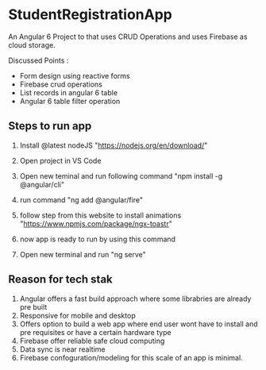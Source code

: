 # StudentRegistrationApp

An Angular 6 Project to that uses CRUD Operations and uses Firebase as cloud storage.

Discussed Points :
- Form design using reactive forms
- Firebase crud operations 
- List records in angular 6 table
- Angular 6 table filter operation

## Steps to run app

1) Install @latest nodeJS "https://nodejs.org/en/download/"

2) Open project in VS Code

3) Open new teminal and run following command "npm install -g @angular/cli"

4) run command "ng add @angular/fire"

5) follow step from this website to install animations "https://www.npmjs.com/package/ngx-toastr"

6) now app is ready to run by using this command

7) Open new terminal and run "ng serve"

## Reason for tech stak
1) Angular offers a fast build approach where some librabries are already pre built
2) Responsive for mobile and desktop
3) Offers option to build a web app where end user wont have to install and  pre requisites or have a certain hardware type
3) Firebase offer reliable safe cloud computing
4) Data sync is near realtime 
5) Firebase confoguration/modeling for this scale of an app is minimal.
